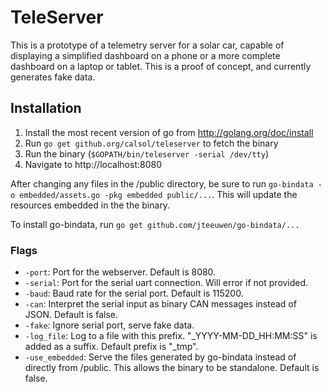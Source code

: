 # TeleServer

This is a prototype of a telemetry server for a solar car, capable of displaying
a simplified dashboard on a phone or a more complete dashboard on a laptop or
tablet. This is a proof of concept, and currently generates fake data.

## Installation
1. Install the most recent version of go from http://golang.org/doc/install
2. Run `go get github.org/calsol/teleserver` to fetch the binary
3. Run the binary (`$GOPATH/bin/teleserver -serial /dev/tty`)
4. Navigate to http://localhost:8080

After changing any files in the /public directory, be sure to run
 `go-bindata -o embedded/assets.go -pkg embedded public/...`. This will
  update the resources embedded in the the binary.

To install go-bindata, run `go get github.com/jteeuwen/go-bindata/...`

### Flags
* `-port`: Port for the webserver. Default is 8080.
* `-serial`: Port for the serial uart connection. Will error if not provided.
* `-baud`: Baud rate for the serial port. Default is 115200.
* `-can`: Interpret the serial input as binary CAN messages instead of JSON.
   Default is false.
* `-fake`: Ignore serial port, serve fake data.
* `-log_file`: Log to a file with this prefix. "_YYYY-MM-DD_HH:MM:SS" is added
   as a suffix. Default prefix is "_tmp".
* `-use_embedded`: Serve the files generated by go-bindata instead of
  directly from /public. This allows the binary to be standalone. Default is false.
